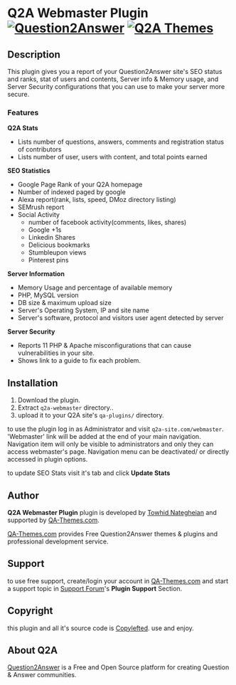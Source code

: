 # Q2A Webmaster Plugin [![Question2Answer](http://qa-themes.com/files/q2a-logo.png)](http://www.question2answer.org/) [![Q2A Themes](http://qa-themes.com/files/qa-logo.jpg)](http://qa-themes.com/)

## Description
This plugin gives you a report of your Question2Answer site's SEO status and ranks, stat of users and contents, Server info & Memory usage, and Server Security configurations that you can use to make your server more secure.

### Features

**Q2A Stats**
* Lists number of questions, answers, comments and registration status of contributors
* Lists number of user, users with content, and total points earned

**SEO Statistics**
* Google Page Rank of your Q2A homepage
* Number of indexed paged by google
* Alexa report(rank, lists, speed, DMoz directory listing)
* SEMrush report
* Social Activity
    * number of facebook activity(comments, likes, shares)
    * Google +1s
    * Linkedin Shares
    * Delicious bookmarks
    * Stumbleupon views
    * Pinterest pins

**Server Information**
* Memory Usage and percentage of available memory
* PHP, MySQL version
* DB size & maximum upload size
* Server's Operating System, IP and site name
* Server's software, protocol and visitors user agent detected by server

**Server Security**
* Reports 11 PHP & Apache misconfigurations that can cause vulnerabilities in your site.
* Shows link to a guide to fix each problem.

## Installation

1. Download the plugin.
2. Extract `q2a-webmaster` directory..
3. upload it to your Q2A site's `qa-plugins/` directory.

to use the plugin log in as Administrator and visit `q2a-site.com/webmaster`.
'Webmaster' link will be added at the end of your main navigation. Navigation item will only be visible to administrators and only they can access webmaster's page.
Navigation menu can be deactivated/ or directly accessed in plugin options.

to update SEO Stats visit it's tab and click **Update Stats**

## Author
**Q2A Webmaster Plugin** plugin is developed by [Towhid Nategheian](http://TowhidN.com) and supported by [QA-Themes.com](http://QA-Themes.com).

[QA-Themes.com](http://QA-Themes.com) provides Free Question2Answer themes & plugins and professional development service.

## Support
to use free support, create/login your account in [QA-Themes.com](http://QA-Themes.com) and start a support topic in [Support Forum](http://qa-themes.com/forums)'s **Plugin Support** Section.

## Copyright
this plugin and all it's source code is [Copylefted](http://en.wikipedia.org/wiki/Copyleft). use and enjoy.

## About Q2A
[Question2Answer](http://www.question2answer.org/) is a Free and Open Source platform for creating Question & Answer communities.